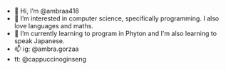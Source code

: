 - 👋 Hi, I’m @ambraa418
- 👀 I’m interested in computer science, specifically programming. I also love languages and maths.
- 🌱 I’m currently learning to program in Phyton and I'm also learning to speak Japanese.
- 📫 ig: @ambra.gorzaa
-    tt: @cappuccinoginseng

<!---
ambraa418/ambraa418 is a ✨ special ✨ repository because its `README.md` (this file) appears on your GitHub profile.
You can click the Preview link to take a look at your changes.
--->

